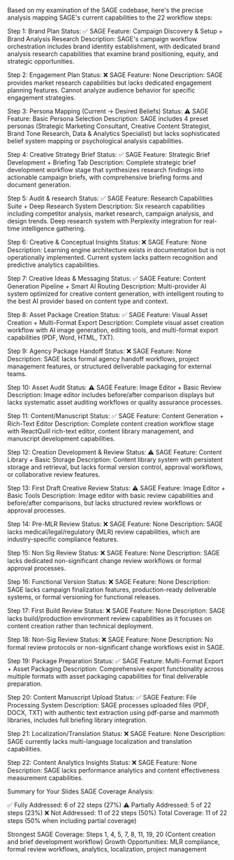 Based on my examination of the SAGE codebase, here's the precise analysis mapping SAGE's current capabilities to the 22 workflow steps:

Step 1: Brand Plan
Status: ✅
SAGE Feature: Campaign Discovery & Setup + Brand Analysis Research
Description: SAGE's campaign workflow orchestration includes brand identity establishment, with dedicated brand analysis research capabilities that examine brand positioning, equity, and strategic opportunities.

Step 2: Engagement Plan
Status: ❌
SAGE Feature: None
Description: SAGE provides market research capabilities but lacks dedicated engagement planning features. Cannot analyze audience behavior for specific engagement strategies.

Step 3: Persona Mapping (Current -> Desired Beliefs)
Status: ⚠️
SAGE Feature: Basic Persona Selection
Description: SAGE includes 4 preset personas (Strategic Marketing Consultant, Creative Content Strategist, Brand Tone Research, Data & Analytics Specialist) but lacks sophisticated belief system mapping or psychological analysis capabilities.

Step 4: Creative Strategy Brief
Status: ✅
SAGE Feature: Strategic Brief Development + Briefing Tab
Description: Complete strategic brief development workflow stage that synthesizes research findings into actionable campaign briefs, with comprehensive briefing forms and document generation.

Step 5: Audit & research
Status: ✅
SAGE Feature: Research Capabilities Suite + Deep Research System
Description: Six research capabilities including competitor analysis, market research, campaign analysis, and design trends. Deep research system with Perplexity integration for real-time intelligence gathering.

Step 6: Creative & Conceptual Insights
Status: ❌
SAGE Feature: None
Description: Learning engine architecture exists in documentation but is not operationally implemented. Current system lacks pattern recognition and predictive analytics capabilities.

Step 7: Creative Ideas & Messaging
Status: ✅
SAGE Feature: Content Generation Pipeline + Smart AI Routing
Description: Multi-provider AI system optimized for creative content generation, with intelligent routing to the best AI provider based on content type and context.

Step 8: Asset Package Creation
Status: ✅
SAGE Feature: Visual Asset Creation + Multi-Format Export
Description: Complete visual asset creation workflow with AI image generation, editing tools, and multi-format export capabilities (PDF, Word, HTML, TXT).

Step 9: Agency Package Handoff
Status: ❌
SAGE Feature: None
Description: SAGE lacks formal agency handoff workflows, project management features, or structured deliverable packaging for external teams.

Step 10: Asset Audit
Status: ⚠️
SAGE Feature: Image Editor + Basic Review
Description: Image editor includes before/after comparison displays but lacks systematic asset auditing workflows or quality assurance processes.

Step 11: Content/Manuscript
Status: ✅
SAGE Feature: Content Generation + Rich-Text Editor
Description: Complete content creation workflow stage with ReactQuill rich-text editor, content library management, and manuscript development capabilities.

Step 12: Creation Development & Review
Status: ⚠️
SAGE Feature: Content Library + Basic Storage
Description: Content library system with persistent storage and retrieval, but lacks formal version control, approval workflows, or collaborative review features.

Step 13: First Draft Creative Review
Status: ⚠️
SAGE Feature: Image Editor + Basic Tools
Description: Image editor with basic review capabilities and before/after comparisons, but lacks structured review workflows or approval processes.

Step 14: Pre-MLR Review
Status: ❌
SAGE Feature: None
Description: SAGE lacks medical/legal/regulatory (MLR) review capabilities, which are industry-specific compliance features.

Step 15: Non Sig Review
Status: ❌
SAGE Feature: None
Description: SAGE lacks dedicated non-significant change review workflows or formal approval processes.

Step 16: Functional Version
Status: ❌
SAGE Feature: None
Description: SAGE lacks campaign finalization features, production-ready deliverable systems, or formal versioning for functional releases.

Step 17: First Build Review
Status: ❌
SAGE Feature: None
Description: SAGE lacks build/production environment review capabilities as it focuses on content creation rather than technical deployment.

Step 18: Non-Sig Review
Status: ❌
SAGE Feature: None
Description: No formal review protocols or non-significant change workflows exist in SAGE.

Step 19: Package Preparation
Status: ✅
SAGE Feature: Multi-Format Export + Asset Packaging
Description: Comprehensive export functionality across multiple formats with asset packaging capabilities for final deliverable preparation.

Step 20: Content Manuscript Upload
Status: ✅
SAGE Feature: File Processing System
Description: SAGE processes uploaded files (PDF, DOCX, TXT) with authentic text extraction using pdf-parse and mammoth libraries, includes full briefing library integration.

Step 21: Localization/Translation
Status: ❌
SAGE Feature: None
Description: SAGE currently lacks multi-language localization and translation capabilities.

Step 22: Content Analytics Insights
Status: ❌
SAGE Feature: None
Description: SAGE lacks performance analytics and content effectiveness measurement capabilities.

Summary for Your Slides
SAGE Coverage Analysis:

✅ Fully Addressed: 6 of 22 steps (27%)
⚠️ Partially Addressed: 5 of 22 steps (23%)
❌ Not Addressed: 11 of 22 steps (50%)
Total Coverage: 11 of 22 steps (50% when including partial coverage)

Strongest SAGE Coverage: Steps 1, 4, 5, 7, 8, 11, 19, 20 (Content creation and brief development workflow)
Growth Opportunities: MLR compliance, formal review workflows, analytics, localization, project management
